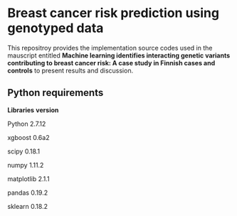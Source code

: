 # Breast cancer risk prediction using genotyped data

This repositroy provides the implementation source codes used in the mauscript entitled **Machine learning identifies interacting genetic variants contributing to breast cancer risk: A case study in Finnish cases and controls** to present results and discussion.

## Python requirements
**Libraries**  **version**

Python            2.7.12

xgboost           0.6a2

scipy             0.18.1

numpy             1.11.2

matplotlib        2.1.1

pandas            0.19.2

sklearn           0.18.2

